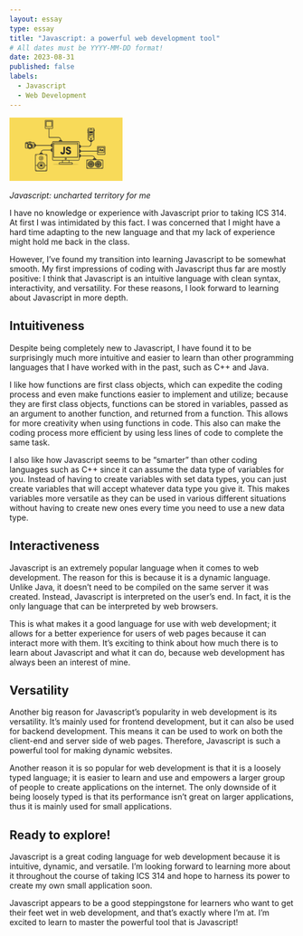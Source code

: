 ```yaml
---
layout: essay
type: essay
title: "Javascript: a powerful web development tool"
# All dates must be YYYY-MM-DD format!
date: 2023-08-31
published: false
labels:
  - Javascript
  - Web Development
---
```


<img width="200px" class="rounded float-start pe-4" src="../img/js.png">

*Javascript: uncharted territory for me*

I have no knowledge or experience with Javascript prior to taking ICS 314. At first I was intimidated by this fact. I was concerned that I might have a hard time adapting to the new language and that my lack of experience might hold me back in the class. 

However, I’ve found my transition into learning Javascript to be somewhat smooth. My first impressions of coding with Javascript thus far are mostly positive: I think that Javascript is an intuitive language with clean syntax, interactivity, and versatility. For these reasons, I look forward to learning about Javascript in more depth.

## Intuitiveness

Despite being completely new to Javascript, I have found it to be surprisingly much more intuitive and easier to learn than other programming languages that I have worked with in the past, such as C++ and Java. 

I like how functions are first class objects, which can expedite the coding process and even make functions easier to implement and utilize; because they are first class objects, functions can be stored in variables, passed as an argument to another function, and returned from a function. This allows for more creativity when using functions in code. This also can make the coding process more efficient by using less lines of code to complete the same task. 

I also like how Javascript seems to be “smarter” than other coding languages such as C++ since it can assume the data type of variables for you. Instead of having to create variables with set data types, you can just create variables that will accept whatever data type you give it. This makes variables more versatile as they can be used in various different situations without having to create new ones every time you need to use a new data type.

## Interactiveness

Javascript is an extremely popular language when it comes to web development. The reason for this is because it is a dynamic language. Unlike Java, it doesn’t need to be compiled on the same server it was created. Instead, Javascript is interpreted on the user’s end. In fact, it is the only language that can be interpreted by web browsers. 

This is what makes it a good language for use with web development; it allows for a better experience for users of web pages because it can interact more with them. It’s exciting to think about how much there is to learn about Javascript and what it can do, because web development has always been an interest of mine.

## Versatility

Another big reason for Javascript’s popularity in web development is its versatility. It’s mainly used for frontend development, but it can also be used for backend development. This means it can be used to work on both the client-end and server side of web pages. Therefore, Javascript is such a powerful tool for making dynamic websites. 

Another reason it is so popular for web development is that it is a loosely typed language; it is easier to learn and use and empowers a larger group of people to create applications on the internet. The only downside of it being loosely typed is that its performance isn’t great on larger applications, thus it is mainly used for small applications.

## Ready to explore!

Javascript is a great coding language for web development because it is intuitive, dynamic, and versatile. I’m looking forward to learning more about it throughout the course of taking ICS 314 and hope to harness its power to create my own small application soon. 

Javascript appears to be a good steppingstone for learners who want to get their feet wet in web development, and that’s exactly where I’m at. I’m excited to learn to master the powerful tool that is Javascript!
